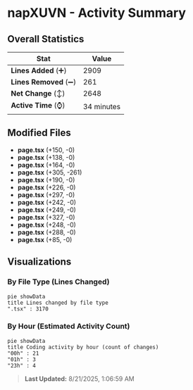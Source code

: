 # napXUVN - Activity Summary 

## Overall Statistics

| Stat                   | Value                                                             |
| ---------------------- | ----------------------------------------------------------------- |
| **Lines Added** (➕)   | 2909                                          |
| **Lines Removed** (➖) | 261                                        |
| **Net Change** (↕)    | 2648                |
| **Active Time** (⌚)   | 34 minutes |


## Modified Files
- **page.tsx** (+150, -0)
- **page.tsx** (+138, -0)
- **page.tsx** (+164, -0)
- **page.tsx** (+305, -261)
- **page.tsx** (+190, -0)
- **page.tsx** (+226, -0)
- **page.tsx** (+297, -0)
- **page.tsx** (+242, -0)
- **page.tsx** (+249, -0)
- **page.tsx** (+327, -0)
- **page.tsx** (+248, -0)
- **page.tsx** (+288, -0)
- **page.tsx** (+85, -0)

## Visualizations

### By File Type (Lines Changed)

```mermaid
pie showData
title Lines changed by file type
".tsx" : 3170
```

### By Hour (Estimated Activity Count)

```mermaid
pie showData
title Coding activity by hour (count of changes)
"00h" : 21
"01h" : 3
"23h" : 4
```


> **Last Updated:** 8/21/2025, 1:06:59 AM